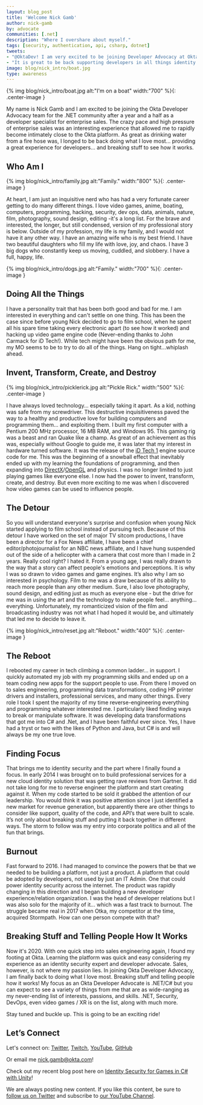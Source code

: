 ```yaml
---
layout: blog_post
title: 'Welcome Nick Gamb'
author: nick-gamb
by: advocate
communities: [.net]
description: "Where I overshare about myself."
tags: [security, authentication, api, csharp, dotnet]
tweets: 
- "@OktaDev! I am very excited to be joining Developer Advocacy at Okta!"
- "It is great to be back supporting developers in all things identity security!"
image: blog/nick_intro/boat.jpg
type: awareness
---
```


{% img blog/nick_intro/boat.jpg alt:"I'm on a boat" width:"700" %}{: .center-image }

My name is Nick Gamb and I am excited to be joining the Okta Developer Advocacy team for the .NET community after a year and a half as a developer specialist for enterprise sales. The crazy pace and high pressure of enterprise sales was an interesting experience that allowed me to rapidly become intimately close to the Okta platform. As great as drinking water from a fire hose was, I longed to be back doing what I love most... providing a great experience for developers… and breaking stuff to see how it works.

## Who Am I

{% img blog/nick_intro/family.jpg alt:"Family." width:"800" %}{: .center-image }

At heart, I am just an inquisitive nerd who has had a very fortunate career getting to do many different things. I love video games, anime, boating, computers, programming, hacking, security, dev ops, data, animals, nature, film, photography, sound design, editing -it's a long list. For the brave and interested, the longer, but still condensed, version of my professional story is below. Outside of my profession, my life is my family, and I would not have it any other way. I have an amazing wife who is my best friend. I have two beautiful daughters who fill my life with love, joy, and chaos. I have 3 big dogs who constantly keep us moving, cuddled, and slobbery. I have a full, happy, life.

{% img blog/nick_intro/dogs.jpg alt:"Family." width:"700" %}{: .center-image }

## Doing All the Things

I have a personality trait that has been both good and bad for me. I am interested in everything and can't settle on one thing. This has been the case since before young Nick decided to go to film school, when he spent all his spare time taking every electronic apart (to see how it worked) and hacking up video game engine code (Never-ending thanks to John Carmack for iD Tech!). While tech might have been the obvious path for me, my MO seems to be to try to do all of the things. Hang on tight...whiplash ahead.

## Invent, Transform, Create, and Destroy

{% img blog/nick_intro/picklerick.jpg alt:"Pickle Rick." width:"500" %}{: .center-image }

I have always loved technology… especially taking it apart. As a kid, nothing was safe from my screwdriver. This destructive inquisitiveness paved the way to a healthy and productive love for building computers and programming them... and exploiting them. I built my first computer with a Pentium 200 MHz processor, 16 MB RAM, and Windows 95. This gaming rig was a beast and ran Quake like a champ. As great of an achievement as this was, especially without Google to guide me, it was later that my interest in hardware turned software. It was the release of the [iD Tech 1](https://en.wikipedia.org/wiki/Id_Tech) engine source code for me. This was the beginning of a snowball effect that inevitably ended up with my learning the foundations of programming, and then expanding into [DirectX](https://en.wikipedia.org/wiki/DirectX)/[OpenGL](https://en.wikipedia.org/wiki/OpenGL) and physics. I was no longer limited to just playing games like everyone else. I now had the power to invent, transform, create, and destroy. But even more exciting to me was when I discovered how video games can be used to influence people.

## The Detour

So you will understand everyone's surprise and confusion when young Nick started applying to film school instead of pursuing tech. Because of this detour I have worked on the set of major TV sitcom productions, I have been a director for a Fox News affiliate, I have been a chief editor/photojournalist for an NBC news affiliate, and I have hung suspended out of the side of a helicopter with a camera that cost more than I made in 2 years. Really cool right? I hated it. From a young age, I was really drawn to the way that a story can affect people's emotions and perceptions. It is why I was so drawn to video games and game engines. It’s also why I am so interested in psychology. Film to me was a draw because of its ability to reach more people than any other medium. Sure, I also love photography, sound design, and editing just as much as everyone else - but the drive for me was in using the art and the technology to make people feel... anything... everything. Unfortunately, my romanticized vision of the film and broadcasting industry was not what I had hoped it would be, and ultimately that led me to decide to leave it.

{% img blog/nick_intro/reset.jpg alt:"Reboot." width:"400" %}{: .center-image }

## The Reboot

I rebooted my career in tech climbing a common ladder... in support. I quickly automated my job with my programming skills and ended up on a team coding new apps for the support people to use. From there I moved on to sales engineering, programming data transformations, coding HP printer drivers and installers, professional services, and many other things. Every role I took I spent the majority of my time reverse-engineering everything and programming whatever interested me. I particularly liked finding ways to break or manipulate software. It was developing data transformations that got me into C# and .Net, and I have been faithful ever since. Yes, I have had a tryst or two with the likes of Python and Java, but C# is and will always be my one true love.

## Finding Focus

That brings me to identity security and the part where I finally found a focus. In early 2014 I was brought on to build professional services for a new cloud identity solution that was getting rave reviews from Gartner. It did not take long for me to reverse engineer the platform and start creating against it. When my code started to be sold it grabbed the attention of our leadership. You would think it was positive attention since I just identified a new market for revenue generation, but apparently there are other things to consider like support, quality of the code, and API’s that were built to scale. It’s not only about breaking stuff and putting it back together in different ways. The storm to follow was my entry into corporate politics and all of the fun that brings.

## Burnout

Fast forward to 2016. I had managed to convince the powers that be that we needed to be building a platform, not just a product. A platform that could be adopted by developers, not used by just an IT Admin. One that could power identity security across the internet. The product was rapidly changing in this direction and I began building a new developer experience/relation organization. I was the head of developer relations but I was also solo for the majority of it... which was a fast track to burnout. The struggle became real in 2017 when Otka, my competitor at the time, acquired Stormpath. How can one person compete with that?

## Breaking Stuff and Telling People How It Works

Now it's 2020. With one quick step into sales engineering again, I found my footing at Okta. Learning the platform was quick and easy considering my experience as an identity security expert and developer advocate. Sales, however, is not where my passion lies. In joining Okta Developer Advocacy, I am finally back to doing what I love most. Breaking stuff and telling people how it works! My focus as an Okta Developer Advocate is .NET/C# but you can expect to see a variety of things from me that are as wide-ranging as my never-ending list of interests, passions, and skills. .NET, Security, DevOps, even video games / XR is on the list, along with much more.

Stay tuned and buckle up. This is going to be an exciting ride!

## Let’s Connect

Let's connect on:
[Twitter](https://twitter.com/nickcgamb),
[Twitch](https://www.twitch.tv/nickcgamb),
[YouTube](https://www.youtube.com/user/NickGamb),
[GitHub](https://github.com/nickgamb.)

Or email me <nick.gamb@okta.com>!

Check out my recent blog post here on [Identity Security for Games in C# with Unity](https://developer.okta.com/blog/2020/08/21/unity-csharp-games-security)!

We are always posting new content. If you like this content, be sure to [follow us on Twitter](https://twitter.com/oktadev) and subscribe to [our YouTube Channel](https://youtube.com/c/oktadev).
